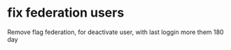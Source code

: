 # fix federation users

Remove flag federation, for deactivate user, with last loggin more them 180 day
